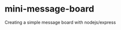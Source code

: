 # mini-message-board

Creating a simple message board with nodejs/express

<!-- npx express-generator --view=ejs mini-message-board -->
